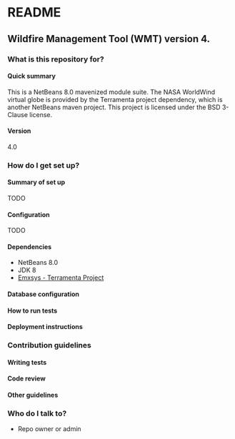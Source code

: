 # README #

## Wildfire Management Tool (WMT)  version 4. ##
### What is this repository for? ###
#### Quick summary ####
This is a NetBeans 8.0 mavenized module suite. The NASA WorldWind virtual globe is provided by the Terramenta project dependency, which is another NetBeans maven project.  This project is licensed under the BSD 3-Clause license. 

#### Version ####
4.0

### How do I get set up? ###
#### Summary of set up 
TODO

#### Configuration
TODO

#### Dependencies
* NetBeans 8.0
* JDK 8
* [Emxsys - Terramenta Project](https://bitbucket.org/emxsys/emxsys-terramenta)
#### Database configuration 
#### How to run tests 
#### Deployment instructions 

### Contribution guidelines 
#### Writing tests 
#### Code review 
#### Other guidelines 

### Who do I talk to? 
* Repo owner or admin
